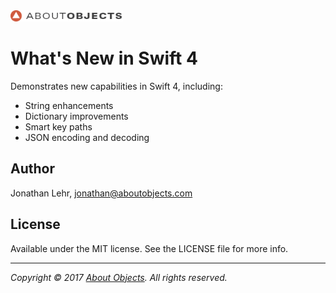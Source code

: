<div>
<a href="https://www.aboutobjects.com"><img src="ao-logo.png" height=18 style="height: 18px;"/></a>
</div>

#  What's New in Swift 4

Demonstrates new capabilities in Swift 4, including:

* String enhancements
* Dictionary improvements
* Smart key paths
* JSON encoding and decoding

## Author

Jonathan Lehr, jonathan@aboutobjects.com

## License

Available under the MIT license. See the LICENSE file for more info.

___

_Copyright &copy; 2017 [About Objects](https://www.aboutobjects.com). All rights reserved._


